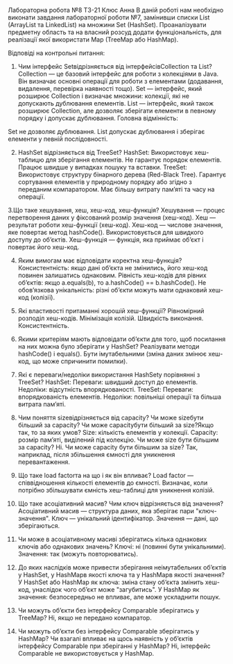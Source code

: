 Лабораторна робота №8
 ТЗ-21 Клюс Анна
В даній роботі нам необхідно виконати завдання лабораторної роботи №7, замінивши списки List (ArrayList та LinkedList) на множини Set (HashSet). Проаналізувати предметну область та на власний розсуд додати функціональність, для реалізації якої використати Map (TreeMap або HashMap).

Відповіді на контрольні питання:
1. Чим інтерфейс Setвідрізняється від інтерфейсівCollection та List?
Collection — це базовий інтерфейс для роботи з колекціями в Java. Він визначає основні операції для роботи з елементами (додавання, видалення, перевірка наявності тощо). Set — інтерфейс, який розширює Collection і визначає множини: колекції, які не допускають дублювання елементів. List — інтерфейс, який також розширює Collection, але дозволяє зберігати елементи в певному порядку і допускає дублювання. Головна відмінність:

Set не дозволяє дублювання. List допускає дублювання і зберігає елементи у певній послідовності.

2. HashSet відрізняється від TreeSet?
HashSet: Використовує хеш-таблицю для зберігання елементів. Не гарантує порядок елементів. Працює швидше у випадках пошуку та вставки. TreeSet: Використовує структуру бінарного дерева (Red-Black Tree). Гарантує сортування елементів у природному порядку або згідно з переданим компаратором. Має більшу витрату пам’яті та часу на операції.

3.Що таке хешування, хеш, хеш-код, хеш-функція?
Хешування — процес перетворення даних у фіксований розмір значення (хеш-код). Хеш — результат роботи хеш-функції (хеш-код). Хеш-код — числове значення, яке повертає метод hashCode(). Використовується для швидкого доступу до об’єктів. Хеш-функція — функція, яка приймає об’єкт і повертає його хеш-код.

4. Яким вимогам має відповідати коректна хеш-функція?
Консистентність: якщо дані об’єкта не змінились, його хеш-код повинен залишатись однаковим. Рівність хеш-кодів для рівних об’єктів: якщо a.equals(b), то a.hashCode() == b.hashCode(). Не обов’язкова унікальність: різні об’єкти можуть мати однаковий хеш-код (колізії).

5. Які властивості притаманні хорошій хеш-функції?
Рівномірний розподіл хеш-кодів. Мінімізація колізій. Швидкість виконання. Консистентність.

6. Якими критеріям мають відповідати об’єкти для того, щоб посилання на них можна було зберігати у HashSet?
Реалізувати методи hashCode() і equals(). Бути імутабельними (зміна даних змінює хеш-код, що може спричинити помилки).

7. Які є переваги/недоліки використання HashSetу порівнянні з TreeSet?
HashSet: Переваги: швидший доступ до елементів. Недоліки: відсутність впорядкованості. TreeSet: Переваги: впорядкованість елементів. Недоліки: повільніші операції та більша витрата пам’яті.

8. Чим поняття sizeвідрізняється від capacity? Чи може sizeбути більший за capacity? Чи може capacityбути більший за size?Якщо так, то за яких умов?
Size: кількість елементів у колекції. Capacity: розмір пам’яті, виділений під колекцію. Чи може size бути більшим за capacity? Ні. Чи може capacity бути більшим за size? Так, наприклад, після збільшення ємності для уникнення перевантаження.

9. Що таке load factorта на що і як він впливає?
Load factor — співвідношення кількості елементів до ємності. Визначає, коли потрібно збільшувати ємність хеш-таблиці для уникнення колізій.

10. Що таке асоціативний масив? Чим ключ відрізняється від значення?
Асоціативний масив — структура даних, яка зберігає пари "ключ-значення". Ключ — унікальний ідентифікатор. Значення — дані, що зберігаються.

11. Чи може в асоціативному масиві зберігатись кілька однакових ключів або однакових значень?
Ключі: ні (повинні бути унікальними). Значення: так (можуть повторюватись).

12. До яких наслідків може привести зберігання неімутабельних об’єктів у HashSet, у HashMapв якості ключа та у HashMapв якості значення?
У HashSet або HashMap як ключа: зміна стану об’єкта змінить хеш-код, унаслідок чого об’єкт може "загубитись". У HashMap як значення: безпосередньо не впливає, але може ускладнити пошук.

13. Чи можуть об’єкти без інтерфейсу Comparable зберігатись у TreeMap?
Ні, якщо не передано компаратор.

14. Чи можуть об’єкти без інтерфейсу Comparable зберігатись у HashMap? Чи взагалі впливає на щось наявність у об’єктів інтерфейсу Comparable при зберіганні у HashMap?
Ні, інтерфейс Comparable не використовується у HashMap.